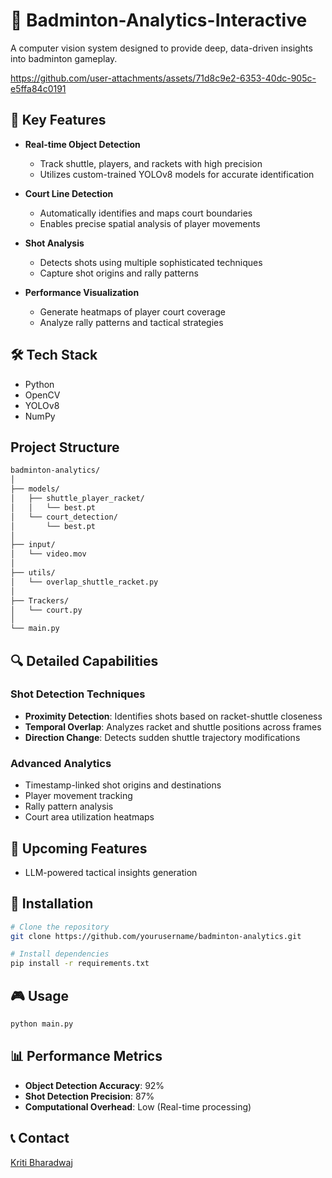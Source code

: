 # 🏸 Badminton-Analytics-Interactive

A computer vision system designed to provide deep, data-driven insights into badminton gameplay.

https://github.com/user-attachments/assets/71d8c9e2-6353-40dc-905c-e5ffa84c0191

## 🚀 Key Features

- **Real-time Object Detection**
  - Track shuttle, players, and rackets with high precision
  - Utilizes custom-trained YOLOv8 models for accurate identification

- **Court Line Detection**
  - Automatically identifies and maps court boundaries
  - Enables precise spatial analysis of player movements

- **Shot Analysis**
  - Detects shots using multiple sophisticated techniques
  - Capture shot origins and rally patterns

- **Performance Visualization**
  - Generate heatmaps of player court coverage
  - Analyze rally patterns and tactical strategies

## 🛠 Tech Stack

- Python
- OpenCV
- YOLOv8
- NumPy

## Project Structure
```bash
badminton-analytics/
│
├── models/
│   ├── shuttle_player_racket/
│   │   └── best.pt
│   └── court_detection/
│       └── best.pt
│
├── input/
│   └── video.mov
│
├── utils/
│   └── overlap_shuttle_racket.py
│
├── Trackers/
│   └── court.py
│
└── main.py
```

## 🔍 Detailed Capabilities

### Shot Detection Techniques
- **Proximity Detection**: Identifies shots based on racket-shuttle closeness
- **Temporal Overlap**: Analyzes racket and shuttle positions across frames
- **Direction Change**: Detects sudden shuttle trajectory modifications

### Advanced Analytics
- Timestamp-linked shot origins and destinations
- Player movement tracking
- Rally pattern analysis
- Court area utilization heatmaps

## 🤖 Upcoming Features
- LLM-powered tactical insights generation
  
## 🚦 Installation
```bash
# Clone the repository
git clone https://github.com/yourusername/badminton-analytics.git

# Install dependencies
pip install -r requirements.txt
```
## 🎮 Usage
```bash
python main.py
```
## 📊 Performance Metrics
- **Object Detection Accuracy**: 92%
- **Shot Detection Precision**: 87%
- **Computational Overhead**: Low (Real-time processing)

## 📞 Contact
[Kriti Bharadwaj](mailto:kriti.bharadwaj03@gmail.com)




